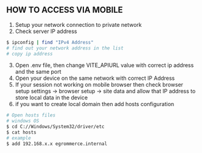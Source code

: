 ## HOW TO ACCESS VIA MOBILE

1. Setup your network connection to private network
2. Check server IP address

```bash
$ ipconfig | find "IPv4 Address"
# find out your network address in the list
# copy ip address
```
3. Open .env file, then change VITE_APIURL value with correct ip address and the same port
4. Open your device on the same network with correct IP Address
5. If your session not working on mobile browser then check browser setup 
    settings -> browser setup -> site data 
    and allow that IP address to store local data in the device
6. if you want to create local domain then add hosts configuration
```bash
# Open hosts files
# windows OS
$ cd C://Windows/System32/driver/etc
$ cat hosts
# example
$ add 192.168.x.x egrommerce.internal
```